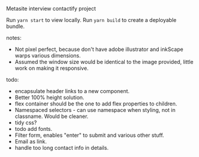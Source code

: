Metasite interview contactify project

Run `yarn start` to view locally.
Run `yarn build` to create a deployable bundle.

notes:
- Not pixel perfect, because don't have adobe illustrator and inkScape warps various dimensions.
- Assumed the window size would be identical to the image provided, little work on making it responsive.

todo:
- encapsulate header links to a new component.
- Better 100% height solution.
- flex container should be the one to add flex properties to children.
- Namespaced selectors - can use namespace when styling, not in classname. Would be cleaner.
- tidy css?
- todo add fonts.
- Filter form, enables "enter" to submit and various other stuff.
- Email as link.
- handle too long contact info in details.